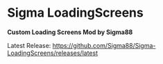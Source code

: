# Sigma LoadingScreens

**Custom Loading Screens Mod by Sigma88**


Latest Release: https://github.com/Sigma88/Sigma-LoadingScreens/releases/latest

